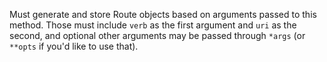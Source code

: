 Must generate and store Route objects based on arguments passed to this method. Those must include `verb` as the first argument and `uri` as the second, and optional other arguments may be passed through `*args` (or `**opts` if you'd like to use that).